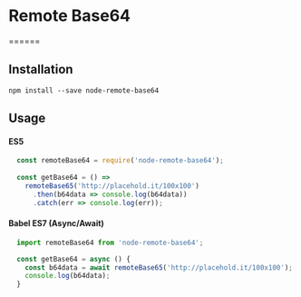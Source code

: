 # Remote Base64
======

## Installation

  `npm install --save node-remote-base64`

## Usage

#### ES5
```javascript
  const remoteBase64 = require('node-remote-base64');
  
  const getBase64 = () =>
    remoteBase65('http://placehold.it/100x100')
      .then(b64data => console.log(b64data))
      .catch(err => console.log(err));
```

#### Babel ES7 (Async/Await)
```javascript
  import remoteBase64 from 'node-remote-base64';

  const getBase64 = async () {
    const b64data = await remoteBase65('http://placehold.it/100x100');
    console.log(b64data);
  }
```
